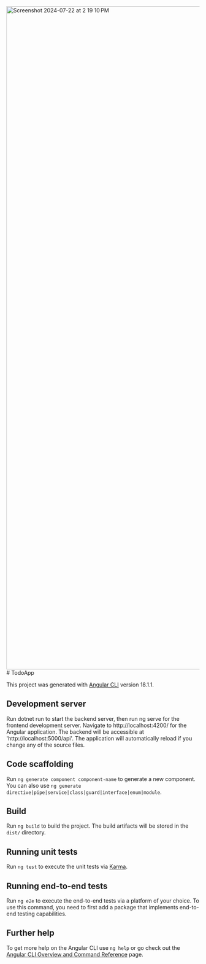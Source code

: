 <img width="1728" alt="Screenshot 2024-07-22 at 2 19 10 PM" src="https://github.com/user-attachments/assets/6e609234-12f1-4971-a86e-7d88e652e1be">
# TodoApp

This project was generated with [Angular CLI](https://github.com/angular/angular-cli) version 18.1.1.

## Development server

Run dotnet run to start the backend server, then run ng serve for the frontend development server. Navigate to http://localhost:4200/ for the Angular application. The backend will be accessible at 'http://localhost:5000/api'. The application will automatically reload if you change any of the source files.

## Code scaffolding

Run `ng generate component component-name` to generate a new component. You can also use `ng generate directive|pipe|service|class|guard|interface|enum|module`.

## Build

Run `ng build` to build the project. The build artifacts will be stored in the `dist/` directory.

## Running unit tests

Run `ng test` to execute the unit tests via [Karma](https://karma-runner.github.io).

## Running end-to-end tests

Run `ng e2e` to execute the end-to-end tests via a platform of your choice. To use this command, you need to first add a package that implements end-to-end testing capabilities.

## Further help

To get more help on the Angular CLI use `ng help` or go check out the [Angular CLI Overview and Command Reference](https://angular.dev/tools/cli) page.
